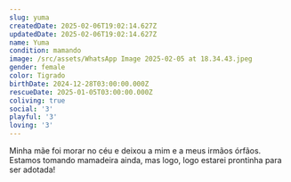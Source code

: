 ```yaml
---
slug: yuma
createdDate: 2025-02-06T19:02:14.627Z
updatedDate: 2025-02-06T19:02:14.627Z
name: Yuma
condition: mamando
image: /src/assets/WhatsApp Image 2025-02-05 at 18.34.43.jpeg
gender: female
color: Tigrado
birthDate: 2024-12-28T03:00:00.000Z
rescueDate: 2025-01-05T03:00:00.000Z
coliving: true
social: '3'
playful: '3'
loving: '3'
---
```


Minha mãe foi morar no céu e deixou a mim e a meus irmãos órfãos. Estamos tomando mamadeira ainda, mas logo, logo estarei prontinha para ser adotada! 
